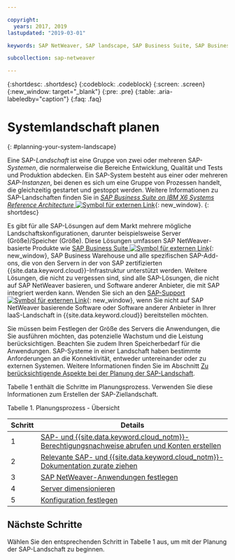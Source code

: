 ```yaml
---

copyright:
  years: 2017, 2019
lastupdated: "2019-03-01"

keywords: SAP NetWeaver, SAP landscape, SAP Business Suite, SAP Business Warehouse, SAP BW

subcollection: sap-netweaver

---
```


{:shortdesc: .shortdesc}
{:codeblock: .codeblock}
{:screen: .screen}
{:new_window: target="_blank"}
{:pre: .pre}
{:table: .aria-labeledby="caption"}
{:faq: .faq}

# Systemlandschaft planen
{: #planning-your-system-landscape}

Eine SAP-*Landschaft* ist eine Gruppe von zwei oder mehreren SAP-*Systemen*, die normalerweise die Bereiche Entwicklung, Qualität und Tests und Produktion abdecken. Ein SAP-System besteht aus einer oder mehreren *SAP-Instanzen*, bei denen es sich um eine Gruppe von Prozessen handelt, die gleichzeitig gestartet und gestoppt werden. Weitere Informationen zu SAP-Landschaften finden Sie in [*SAP Business Suite on IBM X6 Systems Reference Architecture* ![Symbol für externen Link](../../icons/launch-glyph.svg "Symbol für externen Link")](https://lenovopress.com/redp5073.pdf){: new_window}.
{: shortdesc}

Es gibt für alle SAP-Lösungen auf dem Markt mehrere mögliche Landschaftskonfigurationen, darunter beispielsweise Server (Größe)/Speicher (Größe). Diese Lösungen umfassen SAP NetWeaver-basierte Produkte wie [SAP Business Suite ![Symbol für externen Link](../../icons/launch-glyph.svg "Symbol für externen Link")](https://open.sap.com/courses/suitehana1){: new_window}, SAP Business Warehouse und alle spezifischen SAP-Add-ons, die von den Servern in der von SAP zertifizierten {{site.data.keyword.cloud}}-Infrastruktur unterstützt werden. Weitere Lösungen, die nicht zu vergessen sind, sind alle SAP-Lösungen, die nicht auf SAP NetWeaver basieren, und Software anderer Anbieter, die mit SAP integriert werden kann. Wenden Sie sich an den [SAP-Support ![Symbol für externen Link](../../icons/launch-glyph.svg "Symbol für externen Link")](https://support.sap.com/en/index.html){: new_window}, wenn Sie nicht auf SAP NetWeaver basierende Software oder Software anderer Anbieter in Ihrer IaaS-Landschaft in {{site.data.keyword.cloud}} bereitstellen möchten. 

Sie müssen beim Festlegen der Größe des Servers die Anwendungen, die Sie ausführen möchten, das potenzielle Wachstum und die Leistung berücksichtigen. Beachten Sie zudem Ihren Speicherbedarf für die Anwendungen. SAP-Systeme in einer Landschaft haben bestimmte Anforderungen an die Konnektivität, entweder untereinander oder zu externen Systemen. Weitere Informationen finden Sie im Abschnitt [Zu berücksichtigende Aspekte bei der Planung der SAP-Landschaft](/docs/infrastructure/sap-netweaver?topic=sap-netweaver-considerations#considerations).

Tabelle 1 enthält die Schritte im Planungsprozess. Verwenden Sie diese Informationen zum Erstellen der SAP-Ziellandschaft.

Tabelle 1. Planungsprozess - Übersicht

| Schritt | Details |
| --- | --- |
| 1 | [SAP- und {{site.data.keyword.cloud_notm}}-Berechtigungsnachweise abrufen und Konten erstellen](/docs/infrastructure/sap-netweaver?topic=sap-netweaver-get_sap_ibm_credentials#get_sap_ibm_credentials) |
| 2 | [Relevante SAP- und {{site.data.keyword.cloud_notm}}-Dokumentation zurate ziehen](/docs/infrastructure/sap-netweaver/sap-review-doc.html) |
| 3 | [SAP NetWeaver-Anwendungen festlegen](/docs/infrastructure/sap-netweaver/sap-determine-apps.html) |
| 4 | [Server dimensionieren](/docs/infrastructure/sap-netweaver?topic=sap-netweaver-size_the_server#size_the_server) |
| 5 | [Konfiguration festlegen](/docs/infrastructure/sap-netweaver?topic=sap-netweaver-determine_configuration#determine_configuration) |

## Nächste Schritte

Wählen Sie den entsprechenden Schritt in Tabelle 1 aus, um mit der Planung der SAP-Landschaft zu beginnen.
